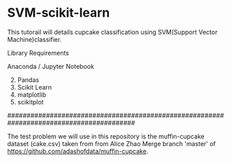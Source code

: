# SVM-scikit-learn
This tutorail will details cupcake classification using SVM(Support Vector Machine)classifier. 




Library Requirements

Anaconda / Jupyter Notebook 

2) Pandas
3) Scikit Learn
4) matplotlib
5) scikitplot

#########################################################################################

The test problem we will use in this repository is the muffin-cupcake dataset (cake.csv) taken from
from Alice Zhao Merge branch 'master' of https://github.com/adashofdata/muffin-cupcake.


